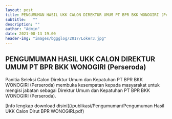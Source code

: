 ```yaml
---
layout: post
title: PENGUMUMAN HASIL UKK CALON DIREKTUR UMUM PT BPR BKK WONOGIRI (Perseroda)
subtitle:   ""
description: ""
author: "Admin"
date: 2021-08-13 19.00
header-img: "images/bggglog/2017/Loker3.jpg"
---
```



## PENGUMUMAN HASIL UKK CALON DIREKTUR UMUM PT BPR BKK WONOGIRI (Perseroda)

Panitia Seleksi Calon Direktur Umum dan Kepatuhan PT BPR BKK WONOGIRI (Perseroda) membuka kesempatan kepada masyarakat untuk mengisi jabatan sebagai Direktur Umum dan Kepatuhan PT BPR BKK WONOGIRI (Perseroda).

[Info lengkap download disini](/publikasi/Pengumuman/Pengumuman Hasil UKK Calon Dirut BPR WONOGIRI.pdf)

